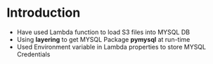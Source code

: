 # Introduction

 - Have used Lambda function to load S3 files into MYSQL DB
 - Using **layering** to get MYSQL Package **pymysql** at run-time
 - Used Environment variable in Lambda properties to store MYSQL Credentials
 
